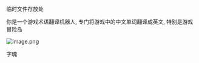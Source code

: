 临时文件存放处

你是一个游戏术语翻译机器人, 专门将游戏中的中文单词翻译成英文, 特别是游戏冒险岛

![image.png](https://image-1253155090.cos.ap-nanjing.myqcloud.com/202411142045423.png)

字魂